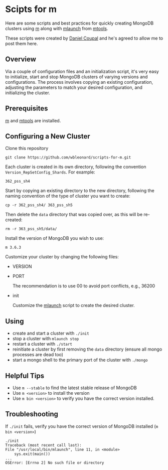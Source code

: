 # Scipts for m
Here are some scripts and best practices for quickly creating MongoDB clusters using [m](https://github.com/aheckmann/m) along with [mlaunch](https://github.com/rueckstiess/mtools/wiki/mlaunch) from [mtools](https://github.com/rueckstiess/mtools/blob/develop/README.rst).

These scripts were created by [Daniel Coupal](https://github.com/dcoupal) and he's agreed to allow me to post them here.

## Overview
Via a couple of configuration files and an initialization script, it's very easy to initialize, start and stop MongoDB clusters of varying versions and configurations. The process involves copying an existing configuration, adjusting the parameters to match your desired configuration, and initializing the cluster.

## Prerequisites
[m](https://github.com/aheckmann/m) and [mtools](https://github.com/rueckstiess/mtools/blob/develop/README.rst) are installed.

## Configuring a New Cluster

Clone this repository

    git clone https://github.com/wbleonard/scripts-for-m.git


Each cluster is created in its own directory, following the convention `Version_RepSetConfig_Shards`. For example:

    362_pss_sh4

Start by copying an existing directory to the new directory, following the naming convention of the type of cluster you want to create: 

    cp -r 362_pss_sh4/ 363_pss_sh5

Then delete the `data` directory that was copied over, as this will be re-created:

    rm -r 363_pss_sh5/data/

Install the version of MongoDB you wish to use:

    m 3.6.3

Customize your cluster by changing the following files:
- VERSION 
- PORT 

    The recommendation is to use <version>00 to avoid port conflicts, e.g., 36200

- init

    Customize the [mlaunch](https://github.com/rueckstiess/mtools/wiki/mlaunch) script to create the desired cluster. 


## Using

- create and start a cluster with `./init`
- stop a cluster with `mlaunch stop`
- restart a cluster with `./start`
- reinitiate a cluster by first removing the `data` directory (ensure all mongo processes are dead too)
- start a mongo shell to the primary port of the cluster with `./mongo`

## Helpful Tips

 - Use `m --stable` to find the latest stable release of MongoDB
- Use `m <version>` to install the version
- Use `m bin <version>` to verify you have the correct version installed.

## Troubleshooting

If `./init` fails, verify you have the correct version of MongoDB installed (`m bin <version>`)

    ./init
    Traceback (most recent call last):
    File "/usr/local/bin/mlaunch", line 11, in <module>
        sys.exit(main())
    ...
    OSError: [Errno 2] No such file or directory